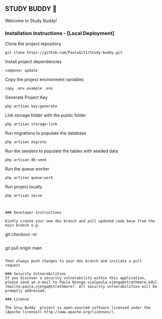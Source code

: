 ## STUDY BUDDY 🙂

Welcome to Study Buddy! 

### Installation Instructions - [Local Deployment]

Clone the project repository
```
git clone https://github.com/PaulaGit1/Study-buddy.git
```

Install project dependencies
```
composer update
```

Copy the project environment variables
```
copy .env.example .env
```

Generate Project Key
```
php artisan key:generate
```

Link storage folder with the public folder
```
php artisan storage:link
```

Run migrations to populate the database
```
php artisan migrate
```

Run the seeders to populate the tables with seeded data
```
php artisan db:seed
```

Run the queue worker
```
php artisan queue:work
```

Run project locally 
```
php artisan serve



### Developer Instructions

Kindly create your own dev branch and pull updated code base from the main branch e.g.

```
git checkout -m <branch name>
```
```
git pull origin main
```

Then always push changes to your dev branch and initiate a pull request

### Security Vulnerabilities
If you discover a security vulnerability within this application, please send an e-mail to Paula Njenga via[paula.njenga@strathmore.edu](mailto:paula.njenga@strathmore). All security vulnerabilities will be promptly addressed.

### License

The Stuy Buddy  project is open-sourced software licensed under the [Apache license]( http://www.apache.org/licenses/).
